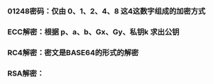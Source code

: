### 01248密码：仅由 0、1、2、4、8 这4这数字组成的加密方式
### ECC解密：根据 p、a、b、Gx、Gy、私钥k 求出公钥
###
### RC4解密：密文是BASE64的形式的解密
### RSA解密：

